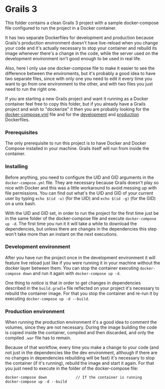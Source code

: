 # Grails 3

This folder contains a clean Grails 3 project with a sample docker-compose file configured to run the project in a Docker container.

It has two separate Dockerfiles for development and production because Grails's production environment doesn't have live-reload when you change your code and it's actually necessary to stop your container and rebuild its image whenever there's a change in the code, while the server used on the development environment isn't good enough to be used in real life.

Also, here I only use one docker-compose file to make it easier to see the difference between the enviroments, but it's probably a good idea to have two separate files, since with only one you need to edit it every time you want to go from one environment to the other, and with two files you just need to run the right one.

If you are starting a new Grails project and want it running as a Docker container feel free to copy this folder, but if you already have a Grails project and wish to "dockerize" it then you are probably looking for the [docker-compose.yml](https://github.com/JeffersonBC/docker-boilerplates/blob/master/grails/docker-compose.yml) file and for the [development](https://github.com/JeffersonBC/docker-boilerplates/blob/master/grails/app/Dockerfile) and [production](https://github.com/JeffersonBC/docker-boilerplates/blob/master/grails/app/Dockerfile-prod) Dockerfiles.

### Prerequisites

The only prerequisite to run this project is to have Docker and Docker Compose installed in your machine. Grails itself will run from inside the container.

### Installing

Before anything, you need to configure the UID and GID arguments in the `docker-compose.yml` file. They are necessary because Grails doesn't play so nice with Docker and this was a little workaround to avoid messing up with file permissions. You can find out what's the UID and GID of your current user by typing `echo $(id -u)` (for the UID) and `echo $(id -g)` (for the GID) on a unix bash.

With the UID and GID set, in order to run the project for the first time just be in the same folder of the docker-compose file and execute `docker-compose up -d`. The first time you run it it will take a while to download the dependencies, but unless there are changes in the dependencies this step won't take more than an instant on the next executions.

### Development environment

After you have run the project once in the development environment it will feature live reload just like if you were running it in your machine without the docker layer between them. You can stop the container executing `docker-compose down` and run it again with `docker-compose up -d`.

One thing to notice is that in order to get changes in dependencies described in the `build.gradle` file reflected on your project it's necessary to rebuild the container image. For that you stop the container and re-run it by executing `docker-compose up -d --build`.

### Production environment

When running the production environment it's a good idea to comment the volumes, since they are not necessary. During the image building the code is copied inside the container, compiled and then discarded, and only the compiled `.war` file has to remain.

Because of that workflow, every time you make a change to your code (and not just in the dependencies like the dev environment, although if there are no changes in dependencies rebuilding will be fast) it's necessary to stop the container (if it's running), rebuild the image and start it again. For that you just need to execute in the folder of the docker-compose file:

```
docker-compose down             // If the container is running
docker-compose up -d --build
```
